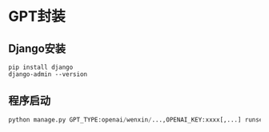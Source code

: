 # GPT封装

## Django安装
```
pip install django
django-admin --version
```

## 程序启动
```python
python manage.py GPT_TYPE:openai/wenxin/...,OPENAI_KEY:xxxx[,...] runserver 0.0.0.0:8000
```
